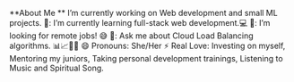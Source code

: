 **About Me **
 I’m currently working on Web development and small ML projects.
🌱: I’m currently learning full-stack web development.💻
🤔: I’m looking for remote jobs! 😅
💬: Ask me about Cloud Load Balancing algorithms. 📊📈🤖🧠
😄 Pronouns: She/Her
⚡ Real Love: Investing on myself, Mentoring my juniors, Taking personal development trainings, Listening to Music and Spiritual Song.
